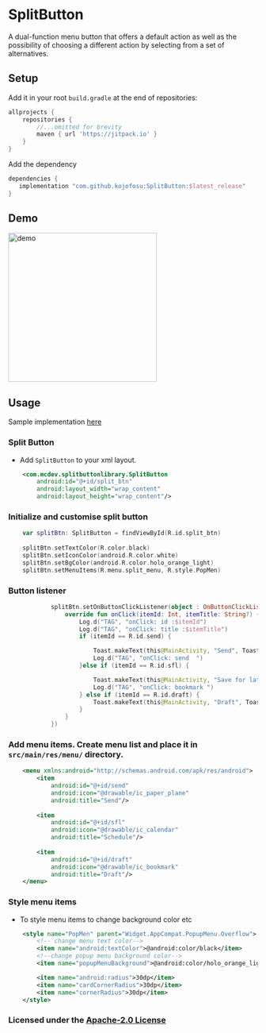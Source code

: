# SplitButton
 A dual-function menu button that offers a default action as well as the possibility of choosing a different action by selecting from a set of alternatives.


## Setup

Add it in your root `build.gradle` at the end of repositories:

```groovy
allprojects {
    repositories {
        //...omitted for brevity
        maven { url 'https://jitpack.io' }
    }
}
```



Add the dependency

```groovy
dependencies {
   implementation "com.github.kojofosu:SplitButton:$latest_release"
}
```
## Demo

<img src="https://user-images.githubusercontent.com/20203694/135448734-082722f9-f6a2-43eb-a96c-294d7b7afcbf.gif" alt="demo"  width="300" height="300"/>
    
## Usage
Sample implementation [here](app/)

### Split Button
- Add `SplitButton` to your xml layout.

```xml
    <com.mcdev.splitbuttonlibrary.SplitButton
        android:id="@+id/split_btn"
        android:layout_width="wrap_content"
        android:layout_height="wrap_content"/>
```

### Initialize and customise split button

```kotlin
    var splitBtn: SplitButton = findViewById(R.id.split_btn)
    
    splitBtn.setTextColor(R.color.black)
    splitBtn.setIconColor(android.R.color.white)
    splitBtn.setBgColor(android.R.color.holo_orange_light)
    splitBtn.setMenuItems(R.menu.split_menu, R.style.PopMen)
```

### Button listener
```kotlin
            splitBtn.setOnButtonClickListener(object : OnButtonClickListener {
                override fun onClick(itemId: Int, itemTitle: String?) {
                    Log.d("TAG", "onClick: id :$itemId")
                    Log.d("TAG", "onClick: title :$itemTitle")
                    if (itemId == R.id.send) {

                        Toast.makeText(this@MainActivity, "Send", Toast.LENGTH_SHORT).show()
                        Log.d("TAG", "onClick: send  ")
                    }else if (itemId == R.id.sfl) {

                        Toast.makeText(this@MainActivity, "Save for later", Toast.LENGTH_SHORT).show()
                        Log.d("TAG", "onClick: bookmark ")
                    } else if (itemId == R.id.draft) {
                        Toast.makeText(this@MainActivity, "Draft", Toast.LENGTH_SHORT).show()
                    }
                }
            })
```

### Add menu items. Create menu list and place it in `src/main/res/menu/` directory.
```xml
    <menu xmlns:android="http://schemas.android.com/apk/res/android">
        <item
            android:id="@+id/send"
            android:icon="@drawable/ic_paper_plane"
            android:title="Send"/>
    
        <item
            android:id="@+id/sfl"
            android:icon="@drawable/ic_calendar"
            android:title="Schedule"/>
    
        <item
            android:id="@+id/draft"
            android:icon="@drawable/ic_bookmark"
            android:title="Draft"/>
    </menu>
```

### Style menu items
- To style menu items to change background color etc
```xml
    <style name="PopMen" parent="Widget.AppCompat.PopupMenu.Overflow">
        <!-- change menu text color-->
        <item name="android:textColor">@android:color/black</item> 
        <!--change popup menu background color-->
        <item name="popupMenuBackground">@android:color/holo_orange_light</item>

        <item name="android:radius">30dp</item>
        <item name="cardCornerRadius">30dp</item>
        <item name="cornerRadius">30dp</item>
    </style>
```

### Licensed under the [Apache-2.0 License](LICENSE)
